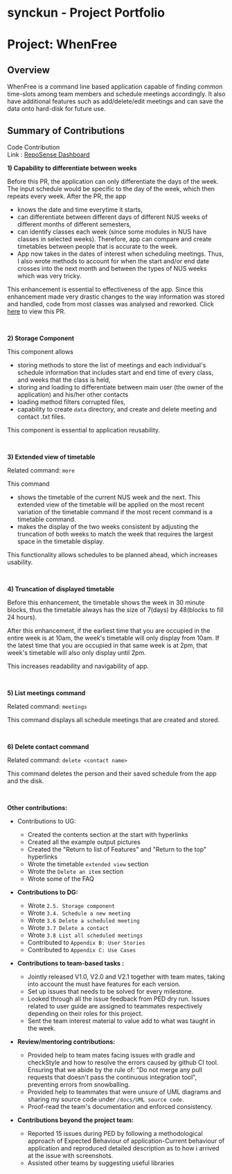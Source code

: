 <H1> synckun - Project Portfolio </H1>
  
# Project: WhenFree

##  Overview

WhenFree is a command line based application capable of finding common time-slots among team members and schedule meetings accordingly. It also have additional features such as add/delete/edit meetings and can save the data onto hard-disk for future use.

## Summary of Contributions

Code Contribution<br>
Link : [RepoSense Dashboard](https://nus-cs2113-ay1920s2.github.io/tp-dashboard/#=undefined&search=synckun)

**1) Capability to differentiate between weeks**

Before this PR, the application can only differentiate the days of the week. The input schedule would be specific to the day of the week, which then repeats every week. After the PR, the app 
* knows the date and time everytime it starts,
* can differentiate between different days of different NUS weeks of different months of different semesters,
* can identify classes each week (since some modules in NUS have classes in selected weeks). Therefore, app can compare and create timetables between people that is accurate to the week.
* App now takes in the dates of interest when scheduling meetings. Thus, I also wrote methods to account for when the start and/or end date crosses into the next month and between the types of NUS weeks which was very tricky.

This enhancement is essential to effectiveness of the app. Since this enhancement made very drastic changes to the way information was stored and handled, code from most classes was analysed and reworked. Click [here](https://github.com/AY1920S2-CS2113T-T12-1/tp/pull/96) to view this PR.

<br/>

**2) Storage Component**

This component allows 
* storing methods to store the list of meetings and each individual's schedule information that includes start and end time of every class, and weeks that the class is held,
* storing and loading to differentiate between main user (the owner of the application) and his/her other contacts
* loading method filters corrupted files,
* capability to create `data` directory, and create and delete meeting and contact .txt files.

This component is essential to application reusability.

<br/>

**3) Extended view of timetable**

Related command: `more`

This command 
* shows the timetable of the current NUS week and the next. This extended view of the timetable will be applied on the most recent variation of the timetable command if the most recent command is a timetable command.
* makes the display of the two weeks consistent by adjusting the truncation of both weeks to match the week that requires the largest space in the timetable display.

This functionality allows schedules to be planned ahead, which increases usability.

<br/>

**4) Truncation of displayed timetable**

Before this enhancement, the timetable shows the week in 30 minute blocks, thus the timetable always has the size of 7(days) by 48(blocks to fill 24 hours).

After this enhancement, if the earliest time that you are occupied in the entire week is at 10am, the week's timetable will only display from 10am. If the latest time that you are occupied in that same week is at 2pm, that week's timetable will also only display until 2pm.

This increases readability and navigability of app.

<br/>

**5) List meetings command**

Related command: `meetings`

This command displays all schedule meetings that are created and stored.

<br/>

**6) Delete contact command**

Related command: `delete <contact name>`

This command deletes the person and their saved schedule from the app and the disk.

<br/>

**Other contributions:**
* Contributions to UG:
	* Created the contents section at the start with hyperlinks
	* Created all the example output pictures
	* Created the "Return to list of Features" and "Return to the top" hyperlinks
	* Wrote the timetable `extended view` section
	* Wrote the `Delete an item` section
	* Wrote some of the FAQ
* **Contributions to DG:**
	* Wrote `2.5. Storage component`
	* Wrote `3.4. Schedule a new meeting`
	* Wrote `3.6 Delete a scheduled meeting`
	* Wrote `3.7 Delete a contact`
	* Wrote `3.8 List all scheduled meetings`
	* Contributed to `Appendix B: User Stories`
	* Contributed to `Appendix C: Use Cases`
	
* **Contributions to team-based tasks :**
	* Jointly released V1.0, V2.0 and V2.1 together with team mates, taking into account the must have features for each version.
	* Set up issues that needs to be solved for every milestone.
   	* Looked through all the issue feedback from PED dry run. Issues related to user guide are assigned to teammates respectively depending on their roles for this project.
	* Sent the team interest material to value add to what was taught in the week.
    
* **Review/mentoring contributions:**
    * Provided help to team mates facing issues with gradle and checkStyle and how to resolve the errors caused by github CI tool. Ensuring that we abide by the rule of: "Do not merge any pull requests that doesn't pass the continuous integration tool", preventing errors from snowballing.
    * Provided help to teammates that were unsure of UML diagrams and sharing my source code under `/docs/UML source code`.
    * Proof-read the team's documentation and enforced consistency.
    
* **Contributions beyond the project team:**
    * Reported 15 issues during PED by following a methodological approach of Expected Behaviour of application-Current behaviour of application and reproduced detailed description as to how i arrived at the issue with screenshots.
    * Assisted other teams by suggesting useful libraries
